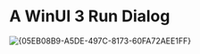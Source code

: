 # A WinUI 3 Run Dialog

![{05EB08B9-A5DE-497C-8173-60FA72AEE1FF}](https://github.com/user-attachments/assets/74d746ea-a1ad-4d51-ab4c-a9cf97684613)
